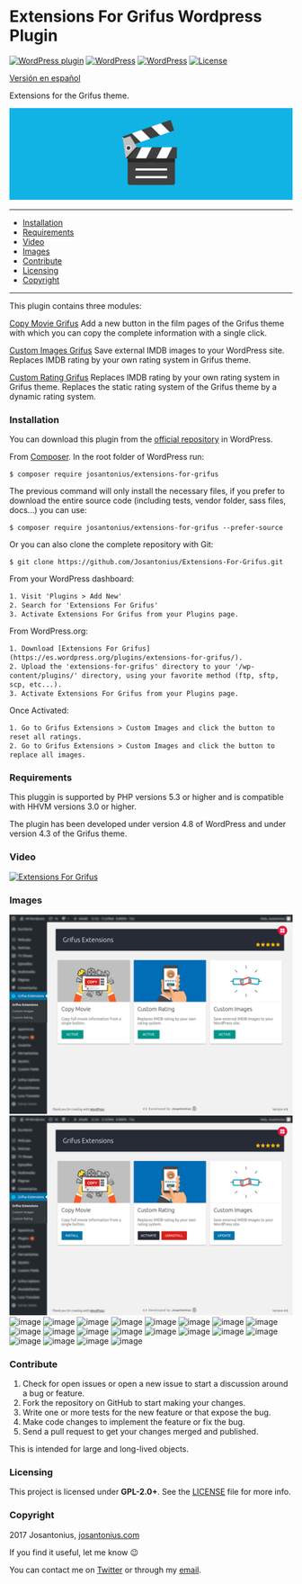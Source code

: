 # Extensions For Grifus Wordpress Plugin

[![WordPress plugin](https://img.shields.io/wordpress/plugin/v/extensions-for-grifus.svg)](https://wordpress.org/plugins/extensions-for-grifus/) [![WordPress](https://img.shields.io/wordpress/plugin/dt/extensions-for-grifus.svg)](https://wordpress.org/plugins/extensions-for-grifus/) [![WordPress](https://img.shields.io/wordpress/v/extensions-for-grifus.svg)](https://wordpress.org/plugins/extensions-for-grifus/) [![License](https://poser.pugx.org/josantonius/extensions-for-grifus/license)](https://packagist.org/packages/josantonius/extensions-for-grifus/license)

[Versión en español](README-ES.md)

Extensions for the Grifus theme.

![image](resources/banner-1544x500.png)

---

- [Installation](#installation)
- [Requirements](#requirements)
- [Video](#video)
- [Images](#images)
- [Contribute](#contribute)
- [Licensing](#licensing)
- [Copyright](#copyright)

---

This plugin contains three modules:

[Copy Movie Grifus](https://github.com/Josantonius/Copy-Movie-Grifus.git)
Add a new button in the film pages of the Grifus theme with which you can copy the complete information with a single click.

[Custom Images Grifus](https://github.com/Josantonius/Custom-Images-Grifus.git)
Save external IMDB images to your WordPress site. Replaces IMDB rating by your own rating system in Grifus theme.

[Custom Rating Grifus](https://github.com/Josantonius/Custom-Rating-Grifus.git)
Replaces IMDB rating by your own rating system in Grifus theme. Replaces the static rating system of the Grifus theme by a dynamic rating system.

### Installation

You can download this plugin from the [official repository](https://es.wordpress.org/plugins/extensions-for-grifus/) in WordPress.

From [Composer](http://getcomposer.org/download/). In the root folder of WordPress run:

    $ composer require josantonius/extensions-for-grifus

The previous command will only install the necessary files, if you prefer to download the entire source code (including tests, vendor folder, sass files, docs...) you can use:

    $ composer require josantonius/extensions-for-grifus --prefer-source

Or you can also clone the complete repository with Git:

	$ git clone https://github.com/Josantonius/Extensions-For-Grifus.git

From your WordPress dashboard:

	1. Visit 'Plugins > Add New'
	2. Search for 'Extensions For Grifus'
	3. Activate Extensions For Grifus from your Plugins page.

From WordPress.org:

	1. Download [Extensions For Grifus](https://es.wordpress.org/plugins/extensions-for-grifus/).
	2. Upload the 'extensions-for-grifus' directory to your '/wp-content/plugins/' directory, using your favorite method (ftp, sftp, scp, etc...).
	3. Activate Extensions For Grifus from your Plugins page.

Once Activated:

	1. Go to Grifus Extensions > Custom Images and click the button to reset all ratings.
	2. Go to Grifus Extensions > Custom Images and click the button to replace all images.

### Requirements

This pluggin is supported by PHP versions 5.3 or higher and is compatible with HHVM versions 3.0 or higher.

The plugin has been developed under version 4.8 of WordPress and under version 4.3 of the Grifus theme.

### Video

[![Extensions For Grifus](https://img.youtube.com/vi/eU1hSQxo-R4/0.jpg)](https://youtu.be/eU1hSQxo-R4 "Extensions For Grifus")

### Images

![image](resources/screenshot-1.png)
![image](resources/screenshot-2.png)
![image](modules/copy-movie-grifus/resources/screenshot-5.png)
![image](modules/copy-movie-grifus/resources/screenshot-6.png)
![image](modules/copy-movie-grifus/resources/screenshot-7.png)
![image](modules/copy-movie-grifus/resources/screenshot-8.png)
![image](modules/copy-movie-grifus/resources/screenshot-9.png)
![image](modules/custom-images-grifus/resources/screenshot-15.png)
![image](modules/custom-images-grifus/resources/screenshot-16.png)
![image](modules/custom-images-grifus/resources/screenshot-17.png)
![image](modules/custom-images-grifus/resources/screenshot-18.png)
![image](modules/custom-images-grifus/resources/screenshot-19.png)
![image](modules/custom-images-grifus/resources/screenshot-20.png)
![image](modules/custom-images-grifus/resources/screenshot-21.png)
![image](modules/custom-rating-grifus/resources/screenshot-29.png)
![image](modules/custom-rating-grifus/resources/screenshot-30.png)
![image](modules/custom-rating-grifus/resources/screenshot-31.png)
![image](modules/custom-rating-grifus/resources/screenshot-32.png)
![image](modules/custom-rating-grifus/resources/screenshot-33.png)
![image](modules/custom-rating-grifus/resources/screenshot-34.png)
![image](modules/custom-rating-grifus/resources/screenshot-35.png)
![image](modules/custom-rating-grifus/resources/screenshot-36.png)

### Contribute
1. Check for open issues or open a new issue to start a discussion around a bug or feature.
1. Fork the repository on GitHub to start making your changes.
1. Write one or more tests for the new feature or that expose the bug.
1. Make code changes to implement the feature or fix the bug.
1. Send a pull request to get your changes merged and published.

This is intended for large and long-lived objects.

### Licensing

This project is licensed under **GPL-2.0+**. See the [LICENSE](LICENSE) file for more info.

### Copyright

2017 Josantonius, [josantonius.com](https://josantonius.com/)

If you find it useful, let me know :wink:

You can contact me on [Twitter](https://twitter.com/Josantonius) or through my [email](mailto:hello@josantonius.com).